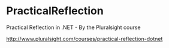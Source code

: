 PracticalReflection
===================

Practical Reflection in .NET - By the Pluralsight course

http://www.pluralsight.com/courses/practical-reflection-dotnet
